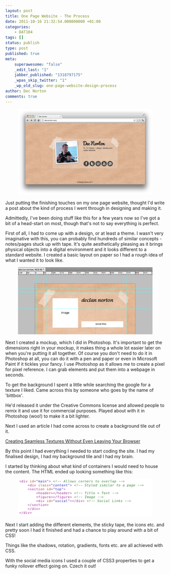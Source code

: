 ```yaml
---
layout: post
title: One Page Website - The Process
date: 2011-10-16 21:32:54.000000000 +01:00
categories:
    - DAT104
tags: []
status: publish
type: post
published: true
meta:
    superawesome: "false"
    _edit_last: "1"
    jabber_published: "1318797175"
    _wpas_skip_twitter: "1"
    _wp_old_slug: one-page-website-design-process
author: Dec Norton
comments: true
---
```


<figure><a href="http://decnorton.com"><img class="size-full wp-image-75 " title="decnorton.com" src="/assets/screen-shot.png" alt="" /></a></figure>
<p>Just putting the finishing touches on my one page website, thought I'd write a post about the kind of process I went through in designing and making it.</p>
<p>Admittedly, I've been doing stuff like this for a few years now so I've got a bit of a head-start on most, though that's not to say everything is perfect.</p>
<p><!--more--></p>
<p>First of all, I had to come up with a design, or at least a theme. I wasn't very imaginative with this, you can probably find hundreds of similar concepts - notes/pages stuck up with tape. It's quite aesthetically pleasing as it brings physical objects into a digital environment and it looks different to a standard website. I created a basic layout on paper so I had a rough idea of what I wanted it to look like.</p>
<figure><img class="size-medium wp-image-80 " style="border-color:initial;border-style:initial;" title="Photoshop" src="/assets/screen-shot-2011-10-16-at-20-46-13.png?w=300" alt="" /></figure>
<p>Next I created a mockup, which I did in Photoshop. It's important to get the dimensions right in your mockup, it makes thing a whole lot easier later on when you're putting it all together. Of course you don't need to do it in Photoshop at all, you can do it with a pen and paper or even in Microsoft Paint if it tickles your fancy. I use Photoshop as it allows me to create a pixel for pixel reference. I can grab elements and put them into a webpage in seconds.</p>
<p>To get the background I spent a little while searching the google for a texture I liked. Came across this by someone who goes by the name of 'bittbox'.</p>

<p>He'd released it under the Creative Commons license and allowed people to remix it and use it for commercial purposes. Played about with it in Photoshop (woo!) to make it a bit lighter.</p>
<p>Next I used an article I had come across to create a background tile out of it.</p>
<p><a href="http://designfestival.com/creating-seamless-textures-without-even-leaving-your-browser/" target="_blank">Creating Seamless Textures Without Even Leaving Your Browser</a></p>
<p>By this point I had everything I needed to start coding the site. I had my finalised design, I had my background tile and I had my brain.</p>
<p>I started by thinking about what kind of containers I would need to house the content. The HTML ended up looking something like this:</p>
<figure>
<img class="alignnone size-full wp-image-72" title="layout-code" src="/assets/layout-code1.png" alt="" /><br />
</figure>
<p>Next I start adding the different elements, the sticky tape, the icons etc. and pretty soon I had it finished and had a chance to play around with a bit of CSS!</p>
<p>Things like the shadows, rotation, gradients, fonts etc. are all achieved with CSS.</p>
<p>With the social media icons I used a couple of CSS3 properties to get a funky rollover effect going on. Czech it out!</p>
